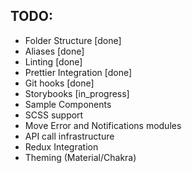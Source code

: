 ## TODO:

- Folder Structure [done]
- Aliases [done]
- Linting [done]
- Prettier Integration [done]
- Git hooks [done]
- Storybooks [in_progress]
- Sample Components
- SCSS support
- Move Error and Notifications modules
- API call infrastructure
- Redux Integration
- Theming (Material/Chakra)
